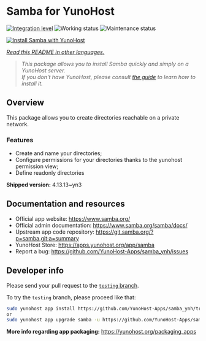 <!--
N.B.: This README was automatically generated by <https://github.com/YunoHost/apps/tree/master/tools/readme_generator>
It shall NOT be edited by hand.
-->

# Samba for YunoHost

[![Integration level](https://dash.yunohost.org/integration/samba.svg)](https://ci-apps.yunohost.org/ci/apps/samba/) ![Working status](https://ci-apps.yunohost.org/ci/badges/samba.status.svg) ![Maintenance status](https://ci-apps.yunohost.org/ci/badges/samba.maintain.svg)

[![Install Samba with YunoHost](https://install-app.yunohost.org/install-with-yunohost.svg)](https://install-app.yunohost.org/?app=samba)

*[Read this README in other languages.](./ALL_README.md)*

> *This package allows you to install Samba quickly and simply on a YunoHost server.*  
> *If you don't have YunoHost, please consult [the guide](https://yunohost.org/install) to learn how to install it.*

## Overview

This package allows you to create directories reachable on a private network.

### Features

- Create and name your directories;
- Configure permissions for your directories thanks to the yunohost permission view;
- Define readonly directories


**Shipped version:** 4.13.13~yn3
## Documentation and resources

- Official app website: <https://www.samba.org/>
- Official admin documentation: <https://www.samba.org/samba/docs/>
- Upstream app code repository: <https://git.samba.org/?p=samba.git;a=summary>
- YunoHost Store: <https://apps.yunohost.org/app/samba>
- Report a bug: <https://github.com/YunoHost-Apps/samba_ynh/issues>

## Developer info

Please send your pull request to the [`testing` branch](https://github.com/YunoHost-Apps/samba_ynh/tree/testing).

To try the `testing` branch, please proceed like that:

```bash
sudo yunohost app install https://github.com/YunoHost-Apps/samba_ynh/tree/testing --debug
or
sudo yunohost app upgrade samba -u https://github.com/YunoHost-Apps/samba_ynh/tree/testing --debug
```

**More info regarding app packaging:** <https://yunohost.org/packaging_apps>
